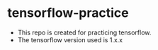 # tensorflow-practice

* This repo is created for practicing tensorflow.
* The tensorflow version used is 1.x.x
